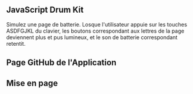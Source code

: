 ## JavaScript Drum Kit

Simulez une page de batterie. Losque l'utilisateur appuie sur les touches ASDFGJKL du clavier, les boutons correspondant aux lettres de la page deviennent plus et pus lumineux, et le son de batterie correspondant retentit.

## Page GitHub de l'Application

## Mise en page
